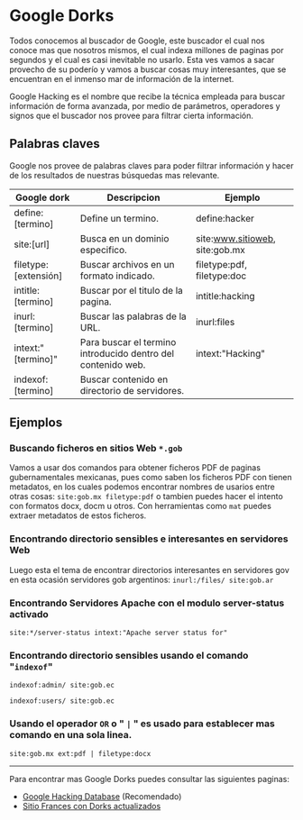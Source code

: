 # Google Dorks

Todos conocemos al buscador de Google, este buscador el cual nos conoce mas que nosotros mismos, el cual indexa millones de paginas por segundos y el cual es casi inevitable no usarlo.
Esta ves vamos a sacar provecho de su poderío y vamos a buscar cosas muy interesantes, que se encuentran en el inmenso mar de información de la internet.

Google Hacking es el nombre que recibe la técnica empleada para buscar información de forma avanzada, por medio de parámetros, operadores y signos que el buscador nos provee para filtrar cierta información.

## Palabras claves

Google nos provee de palabras claves para poder filtrar información y hacer de los resultados de nuestras búsquedas mas relevante.

| Google dork | Descripcion | Ejemplo |
| ----------- | ----------- | ------- |
| define:[termino] | Define un termino. | define:hacker |
| site:[url] | Busca en un dominio especifico. | site:www.sitioweb, site:gob.mx |
| filetype:[extensión] | Buscar archivos en un formato indicado. | filetype:pdf, filetype:doc |
| intitle:[termino]    | Buscar por el titulo de la pagina. | intitle:hacking |
| inurl:[termino]      | Buscar las palabras de la URL. | inurl:files |
| intext:"[termino]"   | Para buscar el termino introducido dentro del contenido web. | intext:"Hacking" |
| indexof:[termino]    | Buscar contenido en directorio de servidores. | |

## Ejemplos

### Buscando ficheros en sitios Web `*.gob`

Vamos a usar dos comandos para obtener ficheros PDF de paginas gubernamentales mexicanas, pues como saben los ficheros PDF con tienen metadatos, en los cuales podemos encontrar nombres de usarios entre otras cosas: `site:gob.mx filetype:pdf`
o tambien puedes hacer el intento con formatos docx, docm u otros.
Con herramientas como `mat` puedes extraer metadatos de estos ficheros.

### Encontrando directorio sensibles e interesantes en servidores Web

Luego esta el tema de encontrar directorios interesantes en servidores gov en esta ocasión servidores gob argentinos: `inurl:/files/ site:gob.ar`

### Encontrando Servidores Apache con el modulo server-status activado

`site:*/server-status intext:"Apache server status for"`

### Encontrando directorio sensibles usando el comando "`indexof`"

`indexof:admin/ site:gob.ec`

`indexof:users/ site:gob.ec`

### Usando el operador `OR` o " `|` " es usado para establecer mas comando en una sola linea.

`site:gob.mx ext:pdf | filetype:docx`

---

Para encontrar mas Google Dorks puedes consultar las siguientes paginas:
- [Google Hacking Database](https://www.exploit-db.com/google-hacking-database) (Recomendado)
- [Sitio Frances con Dorks actualizados](https://korben.info/google-dorks-2019-liste.html)
<!--stackedit_data:
eyJoaXN0b3J5IjpbLTEzNDgzODQ5NTMsODU2MzgyMzNdfQ==
-->